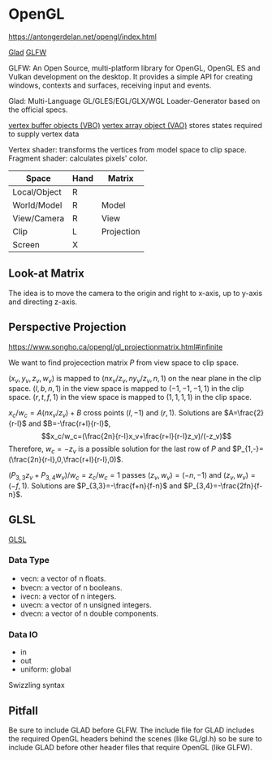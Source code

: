 # OpenGL

<https://antongerdelan.net/opengl/index.html>

[Glad](https://glad.dav1d.de/)
[GLFW](https://www.glfw.org/)

GLFW: An Open Source, multi-platform library for OpenGL, OpenGL ES and Vulkan
development on the desktop. It provides a simple API for creating windows,
contexts and surfaces, receiving input and events.

Glad: Multi-Language GL/GLES/EGL/GLX/WGL Loader-Generator based on the official specs.

[vertex buffer objects (VBO)](https://www.khronos.org/opengl/wiki/Vertex_Specification#Vertex_Buffer_Object)
[vertex array object (VAO)](https://www.khronos.org/opengl/wiki/Vertex_Specification#Vertex_Array_Object)
stores states required to supply vertex data

Vertex shader: transforms the vertices from model space to clip space.
Fragment shader: calculates pixels' color.

| Space        | Hand | Matrix     |
| ------------ | ---- | ---------- |
| Local/Object | R    |            |
| World/Model  | R    | Model      |
| View/Camera  | R    | View       |
| Clip         | L    | Projection |
| Screen       | X    |            |

## Look-at Matrix

The idea is to move the camera to the origin and right to x-axis, up to y-axis
and directing z-axis.

## Perspective Projection

<https://www.songho.ca/opengl/gl_projectionmatrix.html#infinite>

We want to find projecection matrix $P$ from view space to clip space.

$(x_v,y_v,z_v,w_v)$ is mapped to
$(nx_v/z_v,ny_v/z_v,n,1)$ on the near plane in the clip space.
$(l,b,n,1)$ in the view space is mapped to $(-1,-1,-1,1)$ in the clip space.
$(r,t,f,1)$ in the view space is mapped to $(1,1,1,1)$ in the clip space.

$x_c/w_c=A(nx_v/z_v)+B$ cross points $(l,-1)$ and $(r,1)$.
Solutions are $A=\frac{2}{r-l}$ and $B=-\frac{r+l}{r-l}$,
$$x_c/w_c=(\frac{2n}{r-l}x_v+\frac{r+l}{r-l}z_v)/(-z_v)$$
Therefore, $w_c=-z_v$ is a possible solution for the last row of $P$
and $P_{1,-}=(\frac{2n}{r-l},0,\frac{r+l}{r-l},0)$.

$(P_{3,3}z_v+P_{3,4}w_v)/w_c=z_c/w_c=1$ passes $(z_v,w_v)=(-n,-1)$ and
$(z_v,w_v)=(-f,1)$.
Solutions are $P_{3,3}=-\frac{f+n}{f-n}$ and $P_{3,4}=-\frac{2fn}{f-n}$.

## GLSL

[GLSL](https://www.khronos.org/opengl/wiki/Core_Language_(GLSL))

### Data Type

* vecn: a vector of n ﬂoats.
* bvecn: a vector of n booleans.
* ivecn: a vector of n integers.
* uvecn: a vector of n unsigned integers.
* dvecn: a vector of n double components.

### Data IO

* in
* out
* uniform: global

Swizzling syntax

## Pitfall

Be sure to include GLAD before GLFW. The include file for GLAD includes the required
OpenGL headers behind the scenes (like GL/gl.h) so be sure to include GLAD before
other header files that require OpenGL (like GLFW).